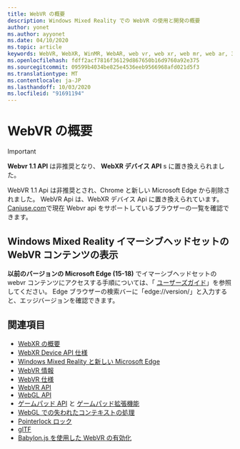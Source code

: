 ```yaml
---
title: WebVR の概要
description: Windows Mixed Reality での WebVR の使用と開発の概要
author: yonet
ms.author: ayyonet
ms.date: 04/10/2020
ms.topic: article
keywords: WebVR, WebXR, WinMR, WebAR, web vr, web xr, web mr, web ar, 360, 360 ビデオ, 360 ビデオ, 360 写真, 360 写真, 360 コンテンツ, イマーシブ web, immersiveweb, IW
ms.openlocfilehash: fdff2acf7816f36129d867650b16d9760a92e375
ms.sourcegitcommit: 09599b4034be825e4536eeb9566968afd021d5f3
ms.translationtype: MT
ms.contentlocale: ja-JP
ms.lasthandoff: 10/03/2020
ms.locfileid: "91691194"
---
```

# <a name="webvr-overview"></a>WebVR の概要

> [!IMPORTANT]
> **Webvr 1.1 API** は非推奨となり、 **WebXR デバイス API** s に置き換えられました。

WebVR 1.1 Api は非推奨とされ、Chrome と新しい Microsoft Edge から削除されました。 WebVR Api は、WebXR デバイス Api に置き換えられています。 [Caniuse.com](https://caniuse.com/#search=webvr)で現在 Webvr api をサポートしているブラウザーの一覧を確認できます。

## <a name="viewing-webvr-content-in-windows-mixed-reality-immersive-headsets"></a>Windows Mixed Reality イマーシブヘッドセットの WebVR コンテンツの表示

**以前のバージョンの Microsoft Edge (15-18)** でイマーシブヘッドセットの webvr コンテンツにアクセスする手順については、「 [ユーザーズガイド](https://docs.microsoft.com/windows/mixed-reality/enthusiast-guide/webvr)」を参照してください。 Edge ブラウザーの検索バーに「edge://version/」と入力すると、エッジバージョンを確認できます。

## <a name="see-also"></a>関連項目

* [WebXR の概要](webxr-overview.md)
* [WebXR Device API 仕様](https://immersive-web.github.io/webxr/)
* [Windows Mixed Reality と新しい Microsoft Edge](https://docs.microsoft.com/windows/mixed-reality/new-microsoft-edge)
* [WebVR 情報](https://webvr.info)
* [WebVR 仕様](https://w3c.github.io/webvr/)
* [WebVR API](https://msdn.microsoft.com/library/mt806281(v=vs.85).aspx)
* [WebGL API](https://msdn.microsoft.com/library/bg182648(v=vs.85).aspx)
* [ゲームパッド API](https://msdn.microsoft.com/library/dn743630(v=vs.85).aspx) と [ゲームパッド拡張機能](https://w3c.github.io/gamepad/extensions.html)
* [WebGL での失われたコンテキストの処理](https://www.khronos.org/webgl/wiki/HandlingContextLost)
* [Pointerlock ロック](https://www.w3.org/TR/pointerlock/)
* [glTF](https://www.khronos.org/gltf)
* [Babylon.js を使用した WebVR の有効化](https://docs.microsoft.com/windows/uwp/get-started/adding-webvr-to-a-babylonjs-game)
